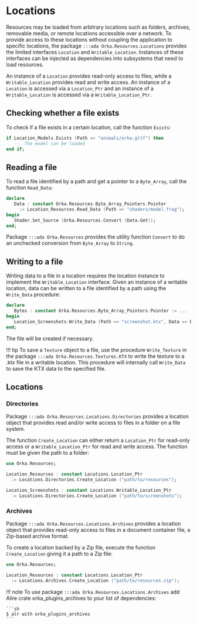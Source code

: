 # Locations

Resources may be loaded from arbitrary locations such as folders,
archives, removable media, or remote locations accessible over a
network. To provide access to these locations without coupling the
application to specific locations, the package `:::ada Orka.Resources.Locations`
provides the limited interfaces `Location` and `Writable_Location`.
Instances of these interfaces can be injected as dependencies into
subsystems that need to load resources.

An instance of a `Location` provides read-only access to files, while a
`Writable_Location` provides read and write access. An instance of a
`Location` is accessed via a `Location_Ptr` and an instance of a
`Writable_Location` is accessed via a `Writable_Location_Ptr`.

## Checking whether a file exists

To check if a file exists in a certain location, call the function `Exists`:

```ada
if Location_Models.Exists (Path => "animals/orka.gltf") then
   --  The model can be loaded
end if;
```

## Reading a file

To read a file identified by a path and get a pointer to a `Byte_Array`,
call the function `Read_Data`:

```ada
declare
   Data : constant Orka.Resources.Byte_Array_Pointers.Pointer
     := Location_Resources.Read_Data (Path => "shaders/model.frag");
begin
   Shader.Set_Source (Orka.Resources.Convert (Data.Get));
end;
```

Package `:::ada Orka.Resources` provides the utility function `Convert`
to do an unchecked conversion from `Byte_Array` to `String`.

## Writing to a file

Writing data to a file in a location requires the location instance
to implement the `Writable_Location` interface. Given an instance of
a writable location, data can be written to a file identified by a path
using the `Write_Data` procedure:

```ada
declare
   Bytes : constant Orka.Resources.Byte_Array_Pointers.Pointer := ...
begin
   Location_Screenshots.Write_Data (Path => "screenshot.ktx", Data => Bytes.Get);
end;
```

The file will be created if necessary.

!!! tip
    To save a `Texture` object to a file, use the procedure `Write_Texture`
    in the package `:::ada Orka.Resources.Textures.KTX` to write the texture
    to a .ktx file in a writable location. This procedure will internally
    call `Write_Data` to save the KTX data to the specified file.

## Locations

### Directories

Package `:::ada Orka.Resources.Locations.Directories` provides a location
object that provides read and/or write access to files in a folder on a
file system.

The function `Create_Location` can either return a `Location_Ptr` for
read-only access or a `Writable_Location_Ptr` for read and write access.
The function must be given the path to a folder:

```ada
use Orka.Resources;

Location_Resources : constant Locations.Location_Ptr
  := Locations.Directories.Create_Location ("path/to/resources");

Location_Screenshots : constant Locations.Writable_Location_Ptr
  := Locations.Directories.Create_Location ("path/to/screenshots");
```

### Archives

Package `:::ada Orka.Resources.Locations.Archives` provides a location
object that provides read-only access to files in a document container
file, a Zip-based archive format.

To create a location backed by a Zip file, execute the function
`Create_Location` giving it a path to a Zip file:

```ada
use Orka.Resources;

Location_Resources : constant Locations.Location_Ptr
  := Locations.Archives.Create_Location ("path/to/resources.zip");
```

!!! note
    To use package `:::ada Orka.Resources.Locations.Archives` add
    Alire crate orka\_plugins\_archives to your list of dependencies:

    ```sh
    $ alr with orka_plugins_archives
    ```
